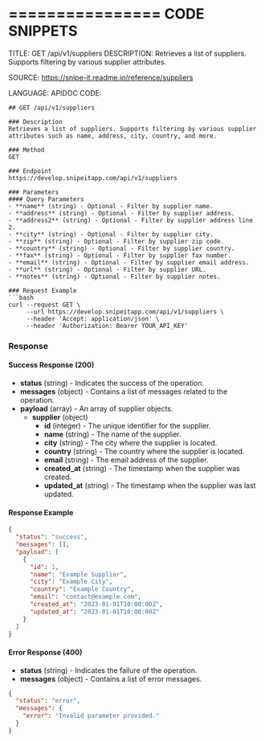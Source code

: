================
CODE SNIPPETS
================
TITLE: GET /api/v1/suppliers
DESCRIPTION: Retrieves a list of suppliers. Supports filtering by various supplier attributes.

SOURCE: https://snipe-it.readme.io/reference/suppliers

LANGUAGE: APIDOC
CODE:
```
## GET /api/v1/suppliers

### Description
Retrieves a list of suppliers. Supports filtering by various supplier attributes such as name, address, city, country, and more.

### Method
GET

### Endpoint
https://develop.snipeitapp.com/api/v1/suppliers

### Parameters
#### Query Parameters
- **name** (string) - Optional - Filter by supplier name.
- **address** (string) - Optional - Filter by supplier address.
- **address2** (string) - Optional - Filter by supplier address line 2.
- **city** (string) - Optional - Filter by supplier city.
- **zip** (string) - Optional - Filter by supplier zip code.
- **country** (string) - Optional - Filter by supplier country.
- **fax** (string) - Optional - Filter by supplier fax number.
- **email** (string) - Optional - Filter by supplier email address.
- **url** (string) - Optional - Filter by supplier URL.
- **notes** (string) - Optional - Filter by supplier notes.

### Request Example
```bash
curl --request GET \
     --url https://develop.snipeitapp.com/api/v1/suppliers \
     --header 'Accept: application/json' \
     --header 'Authorization: Bearer YOUR_API_KEY'
```

### Response
#### Success Response (200)
- **status** (string) - Indicates the success of the operation.
- **messages** (object) - Contains a list of messages related to the operation.
- **payload** (array) - An array of supplier objects.
  - **supplier** (object)
    - **id** (integer) - The unique identifier for the supplier.
    - **name** (string) - The name of the supplier.
    - **city** (string) - The city where the supplier is located.
    - **country** (string) - The country where the supplier is located.
    - **email** (string) - The email address of the supplier.
    - **created_at** (string) - The timestamp when the supplier was created.
    - **updated_at** (string) - The timestamp when the supplier was last updated.

#### Response Example
```json
{
  "status": "success",
  "messages": [],
  "payload": [
    {
      "id": 1,
      "name": "Example Supplier",
      "city": "Example City",
      "country": "Example Country",
      "email": "contact@example.com",
      "created_at": "2023-01-01T10:00:00Z",
      "updated_at": "2023-01-01T10:00:00Z"
    }
  ]
}
```

#### Error Response (400)
- **status** (string) - Indicates the failure of the operation.
- **messages** (object) - Contains a list of error messages.
```json
{
  "status": "error",
  "messages": {
    "error": "Invalid parameter provided."
  }
}
```